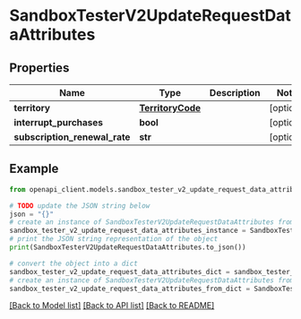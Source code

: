 # SandboxTesterV2UpdateRequestDataAttributes


## Properties

Name | Type | Description | Notes
------------ | ------------- | ------------- | -------------
**territory** | [**TerritoryCode**](TerritoryCode.md) |  | [optional] 
**interrupt_purchases** | **bool** |  | [optional] 
**subscription_renewal_rate** | **str** |  | [optional] 

## Example

```python
from openapi_client.models.sandbox_tester_v2_update_request_data_attributes import SandboxTesterV2UpdateRequestDataAttributes

# TODO update the JSON string below
json = "{}"
# create an instance of SandboxTesterV2UpdateRequestDataAttributes from a JSON string
sandbox_tester_v2_update_request_data_attributes_instance = SandboxTesterV2UpdateRequestDataAttributes.from_json(json)
# print the JSON string representation of the object
print(SandboxTesterV2UpdateRequestDataAttributes.to_json())

# convert the object into a dict
sandbox_tester_v2_update_request_data_attributes_dict = sandbox_tester_v2_update_request_data_attributes_instance.to_dict()
# create an instance of SandboxTesterV2UpdateRequestDataAttributes from a dict
sandbox_tester_v2_update_request_data_attributes_from_dict = SandboxTesterV2UpdateRequestDataAttributes.from_dict(sandbox_tester_v2_update_request_data_attributes_dict)
```
[[Back to Model list]](../README.md#documentation-for-models) [[Back to API list]](../README.md#documentation-for-api-endpoints) [[Back to README]](../README.md)


